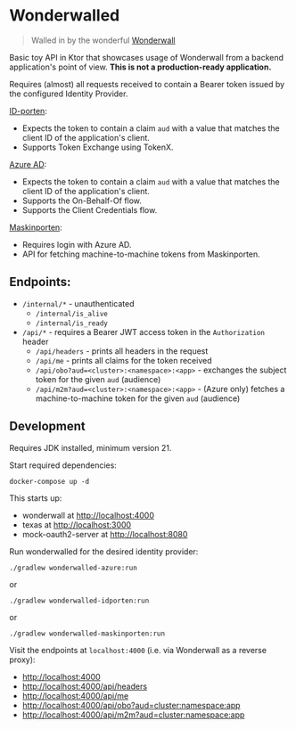 # Wonderwalled

> Walled in by the wonderful [Wonderwall](https://github.com/nais/wonderwall)

Basic toy API in Ktor that showcases usage of Wonderwall from a backend application's point of view.
**This is not a production-ready application.**

Requires (almost) all requests received to contain a Bearer token issued by the configured Identity Provider.

[ID-porten](wonderwalled-idporten):

- Expects the token to contain a claim `aud` with a value that matches the client ID of the application's client.
- Supports Token Exchange using TokenX.

[Azure AD](wonderwalled-azure):

- Expects the token to contain a claim `aud` with a value that matches the client ID of the application's client.
- Supports the On-Behalf-Of flow.
- Supports the Client Credentials flow.

[Maskinporten](wonderwalled-maskinporten):

- Requires login with Azure AD.
- API for fetching machine-to-machine tokens from Maskinporten.

## Endpoints:

- `/internal/*` - unauthenticated
  - `/internal/is_alive`
  - `/internal/is_ready`
- `/api/*` - requires a Bearer JWT access token in the `Authorization` header
  - `/api/headers` - prints all headers in the request
  - `/api/me` - prints all claims for the token received
  - `/api/obo?aud=<cluster>:<namespace>:<app>` - exchanges the subject token for the given `aud` (audience)
  - `/api/m2m?aud=<cluster>:<namespace>:<app>` - (Azure only) fetches a machine-to-machine token for the given `aud` (audience)

## Development

Requires JDK installed, minimum version 21.

Start required dependencies:

```shell
docker-compose up -d
```

This starts up:

- wonderwall at <http://localhost:4000>
- texas at <http://localhost:3000>
- mock-oauth2-server at <http://localhost:8080>

Run wonderwalled for the desired identity provider:

```shell
./gradlew wonderwalled-azure:run
```

or

```shell
./gradlew wonderwalled-idporten:run
```

or

```shell
./gradlew wonderwalled-maskinporten:run
```

Visit the endpoints at `localhost:4000` (i.e. via Wonderwall as a reverse proxy):

- <http://localhost:4000>
- <http://localhost:4000/api/headers>
- <http://localhost:4000/api/me>
- <http://localhost:4000/api/obo?aud=cluster:namespace:app>
- <http://localhost:4000/api/m2m?aud=cluster:namespace:app>
